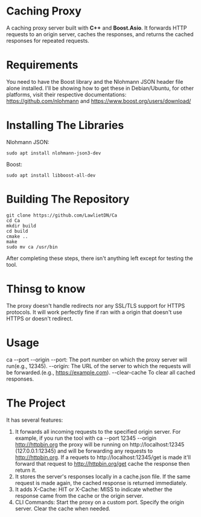 
# **Caching Proxy**

A caching proxy server built with **C++** and **Boost.Asio**. It forwards HTTP requests to an origin server, caches the responses, and returns the cached responses for repeated requests.

# **Requirements**
You need to have the Boost library and the Nlohmann JSON header file alone installed.
I'll be showing how to get these in Debian/Ubuntu, for other platforms, visit their respective documentations: https://github.com/nlohmann and https://www.boost.org/users/download/

# **Installing The Libraries**
Nlohmann JSON:
```shell
sudo apt install nlohmann-json3-dev
```
Boost:
```shell
sudo apt install libboost-all-dev
```

# **Building The Repository**
```shell
git clone https://github.com/LawlietDN/Ca
cd Ca
mkdir build
cd build
cmake ..
make
sudo mv ca /usr/bin
```
After completing these steps, there isn't anything left except for testing the tool.

# **Thinsg to know**
The proxy doesn't handle redirects nor any SSL/TLS support for HTTPS protocols. It will work perfectly fine if ran with a origin that doesn't use HTTPS or doesn't redirect.

# **Usage**
ca --port <port> --origin <origin>
  --port:           The port number on which the proxy server will 
                        run(e.g., 12345).
  --origin:         The URL of the server to which the requests will be 
                        forwarded.(e.g., https://example.com).
  --clear-cache         To clear all cached responses.
  
# **The Project**
It has several features:
1. It forwards all incoming requests to the specified origin server. For example, if you run the tool with ca --port 12345 --origin http://httpbin.org the proxy will be running on http://localhost:12345 (127.0.0.1:12345) and will be forwarding any requests to  http://httpbin.org. If a requets to http://localhost:12345/get is made it'll forward that request to  http://httpbin.org/get cache the response then return it.
3. It stores the server's responses locally in a cache.json file. If the same request is made again, the cached response is returned immediately.
4. It adds X-Cache: HIT or X-Cache: MISS to indicate whether the response came from the cache or the origin server.
5. CLI Commands:
Start the proxy on a custom port.
Specify the origin server.
Clear the cache when needed.
